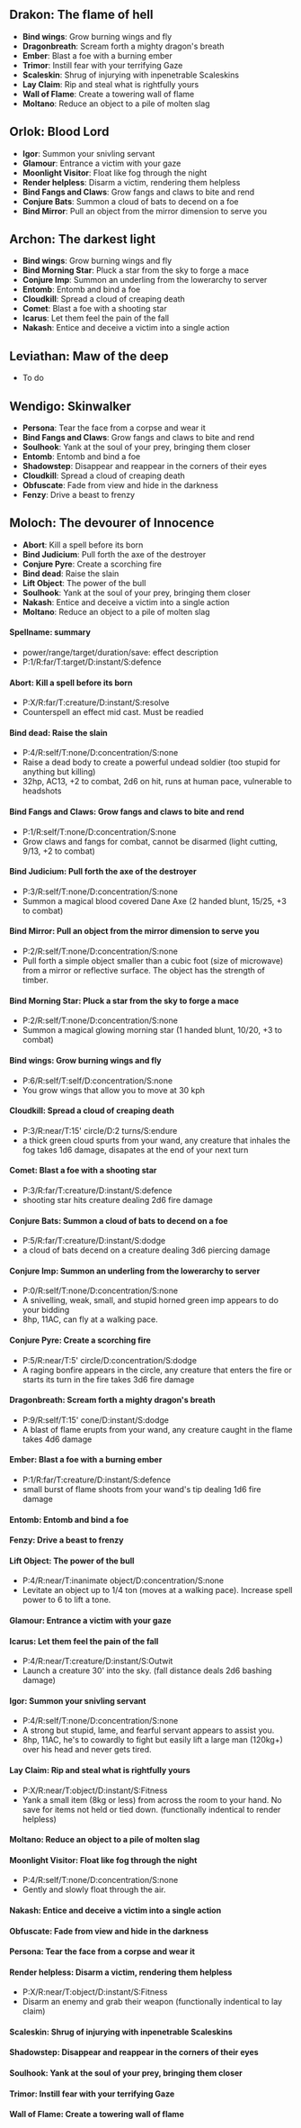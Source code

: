 ## **Drakon**: The flame of hell

- **Bind wings**: Grow burning wings and fly
- **Dragonbreath**: Scream forth a mighty dragon's breath
- **Ember**: Blast a foe with a burning ember
- **Trimor**: Instill fear with your terrifying Gaze
- **Scaleskin**: Shrug of injurying with inpenetrable Scaleskins
- **Lay Claim**: Rip and steal what is rightfully yours
- **Wall of Flame**: Create a towering wall of flame
- **Moltano**: Reduce an object to a pile of molten slag

## **Orlok**: Blood Lord

- **Igor**: Summon your snivling servant
- **Glamour**: Entrance a victim with your gaze
- **Moonlight Visitor**: Float like fog through the night
- **Render helpless**: Disarm a victim, rendering them helpless
- **Bind Fangs and Claws**: Grow fangs and claws to bite and rend
- **Conjure Bats**: Summon a cloud of bats to decend on a foe
- **Bind Mirror**: Pull an object from the mirror dimension to serve you

## **Archon**: The darkest light 

- **Bind wings**: Grow burning wings and fly
- **Bind Morning Star**: Pluck a star from the sky to forge a mace
- **Conjure Imp**: Summon an underling from the lowerarchy to server
- **Entomb**: Entomb and bind a foe
- **Cloudkill**: Spread a cloud of creaping death
- **Comet**: Blast a foe with a shooting star
- **Icarus**: Let them feel the pain of the fall
- **Nakash**: Entice and deceive a victim into a single action

## **Leviathan**: Maw of the deep 

- To do

## **Wendigo**: Skinwalker

- **Persona**: Tear the face from a corpse and wear it
- **Bind Fangs and Claws**: Grow fangs and claws to bite and rend
- **Soulhook**: Yank at the soul of your prey, bringing them closer
- **Entomb**: Entomb and bind a foe
- **Shadowstep**: Disappear and reappear in the corners of their eyes
- **Cloudkill**: Spread a cloud of creaping death
- **Obfuscate**: Fade from view and hide in the darkness
- **Fenzy**: Drive a beast to frenzy

## **Moloch**: The devourer of Innocence

- **Abort**: Kill a spell before its born
- **Bind Judicium**: Pull forth the axe of the destroyer
- **Conjure Pyre**: Create a scorching fire
- **Bind dead**: Raise the slain
- **Lift Object**: The power of the bull
- **Soulhook**: Yank at the soul of your prey, bringing them closer
- **Nakash**: Entice and deceive a victim into a single action
- **Moltano**: Reduce an object to a pile of molten slag


#### Spellname: summary
- power/range/target/duration/save: effect description
- P:1/R:far/T:target/D:instant/S:defence



#### Abort: Kill a spell before its born
- P:X/R:far/T:creature/D:instant/S:resolve
- Counterspell an effect mid cast. Must be readied

#### Bind dead: Raise the slain
- P:4/R:self/T:none/D:concentration/S:none
- Raise a dead body to create a powerful undead soldier (too stupid for anything but killing)
- 32hp, AC13, +2 to combat, 2d6 on hit, runs at human pace, vulnerable to headshots

#### Bind Fangs and Claws: Grow fangs and claws to bite and rend
- P:1/R:self/T:none/D:concentration/S:none
- Grow claws and fangs for combat, cannot be disarmed (light cutting, 9/13, +2 to combat)

#### Bind Judicium: Pull forth the axe of the destroyer
- P:3/R:self/T:none/D:concentration/S:none
- Summon a magical blood covered Dane Axe (2 handed blunt, 15/25, +3 to combat)

#### Bind Mirror: Pull an object from the mirror dimension to serve you
- P:2/R:self/T:none/D:concentration/S:none
- Pull forth a simple object smaller than a cubic foot (size of microwave) from a mirror or reflective surface. The object has the strength of timber.

#### Bind Morning Star: Pluck a star from the sky to forge a mace
- P:2/R:self/T:none/D:concentration/S:none
- Summon a magical glowing morning star (1 handed blunt, 10/20, +3 to combat)

#### Bind wings: Grow burning wings and fly
- P:6/R:self/T:self/D:concentration/S:none
- You grow wings that allow you to move at 30 kph

#### Cloudkill: Spread a cloud of creaping death
- P:3/R:near/T:15' circle/D:2 turns/S:endure
- a thick green cloud spurts from your wand, any creature that inhales the fog takes 1d6 damage, disapates at the end of your next turn

#### Comet: Blast a foe with a shooting star
- P:3/R:far/T:creature/D:instant/S:defence
- shooting star hits creature dealing 2d6 fire damage

#### Conjure Bats: Summon a cloud of bats to decend on a foe
- P:5/R:far/T:creature/D:instant/S:dodge
- a cloud of bats decend on a creature dealing 3d6 piercing damage

#### Conjure Imp: Summon an underling from the lowerarchy to server
- P:0/R:self/T:none/D:concentration/S:none
- A snivelling, weak, small, and stupid horned green imp appears to do your bidding
- 8hp, 11AC, can fly at a walking pace.

#### Conjure Pyre: Create a scorching fire
- P:5/R:near/T:5' circle/D:concentration/S:dodge
- A raging bonfire appears in the circle, any creature that enters the fire or starts its turn in the fire takes 3d6 fire damage

#### Dragonbreath: Scream forth a mighty dragon's breath
- P:9/R:self/T:15' cone/D:instant/S:dodge
- A blast of flame erupts from your wand, any creature caught in the flame takes 4d6 damage

#### Ember: Blast a foe with a burning ember
- P:1/R:far/T:creature/D:instant/S:defence
- small burst of flame shoots from your wand's tip dealing 1d6 fire damage

#### Entomb: Entomb and bind a foe

#### Fenzy: Drive a beast to frenzy

#### Lift Object: The power of the bull
- P:4/R:near/T:inanimate object/D:concentration/S:none
- Levitate an object up to 1/4 ton (moves at a walking pace). Increase spell power to 6 to lift a tone.

#### Glamour: Entrance a victim with your gaze

#### Icarus: Let them feel the pain of the fall
- P:4/R:near/T:creature/D:instant/S:Outwit
- Launch a creature 30' into the sky. (fall distance deals 2d6 bashing damage)

#### Igor: Summon your snivling servant
- P:4/R:self/T:none/D:concentration/S:none
- A strong but stupid, lame, and fearful servant appears to assist you.
- 8hp, 11AC, he's to cowardly to fight but easily lift a large man (120kg+) over his head and never gets tired.

#### Lay Claim: Rip and steal what is rightfully yours
- P:X/R:near/T:object/D:instant/S:Fitness
- Yank a small item (8kg or less) from across the room to your hand. No save for items not held or tied down. (functionally indentical to render helpless)

#### Moltano: Reduce an object to a pile of molten slag

#### Moonlight Visitor: Float like fog through the night
- P:4/R:self/T:none/D:concentration/S:none
- Gently and slowly float through the air.

#### Nakash: Entice and deceive a victim into a single action

#### Obfuscate: Fade from view and hide in the darkness

#### Persona: Tear the face from a corpse and wear it

#### Render helpless: Disarm a victim, rendering them helpless
- P:X/R:near/T:object/D:instant/S:Fitness
- Disarm an enemy and grab their weapon (functionally indentical to lay claim)

#### Scaleskin: Shrug of injurying with inpenetrable Scaleskins

#### Shadowstep: Disappear and reappear in the corners of their eyes

#### Soulhook: Yank at the soul of your prey, bringing them closer

#### Trimor: Instill fear with your terrifying Gaze

#### Wall of Flame: Create a towering wall of flame

